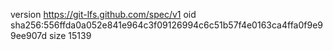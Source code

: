 version https://git-lfs.github.com/spec/v1
oid sha256:556ffda0a052e841e964c3f09126994c6c51b57f4e0163ca4ffa0f9e99ee907d
size 15139
